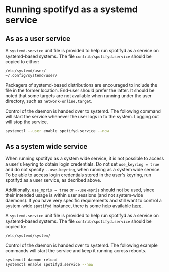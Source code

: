# Running spotifyd as a systemd service

## As as a user service

A `systemd.service` unit file is provided to help run spotifyd as a service on systemd-based systems. The file `contrib/spotifyd.service` should be copied to either:

```bash
/etc/systemd/user/
~/.config/systemd/user/
```

Packagers of systemd-based distributions are encouraged to include the file in the former location. End-user should prefer the latter. It should be noted that some targets are not available when running under the user directory, such as `network-online.target`.

Control of the daemon is handed over to systemd. The following command will start the service whenever the user logs in to the system. Logging out will stop the service.

```bash
systemctl --user enable spotifyd.service --now
```

## As a system wide service

<div class="warning">

When running spotifyd as a system wide service, it is not possible to access a user's keyring to obtain login credentials. Do not set `use_keyring = true` and do not specify `--use-keyring`, when running as a system wide service. To be able to access login credentials stored in the user's keyring, run spotifyd as a user service, as decribed above.

Additionally, `use_mpris = true` or `--use-mpris` should not be used, since their intended usage is within user sessions (and not system-wide daemons). If you have very specific requirements and still want to control a system-wide `spotifyd` instance, there is some help available [here](https://github.com/Spotifyd/spotifyd/issues/244).

</div>

A `systemd.service` unit file is provided to help run spotifyd as a service on systemd-based systems. The file `contrib/spotifyd.service` should be copied to:

```bash
/etc/systemd/system/
```

Control of the daemon is handed over to systemd. The following example commands will start the service and keep it running across reboots.

```bash
systemctl daemon-reload
systemctl enable spotifyd.service --now
```
